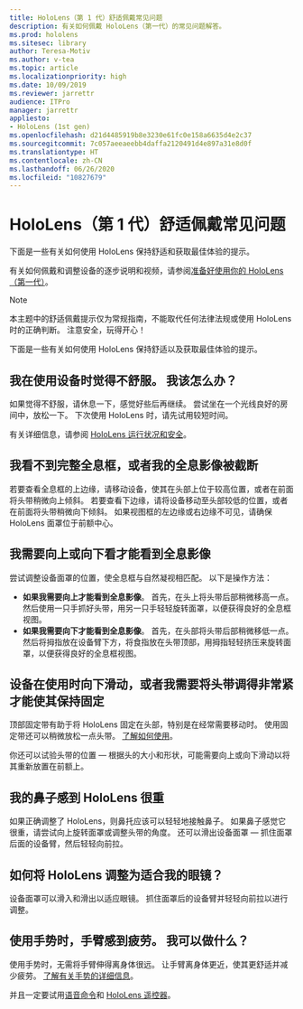 ```yaml
---
title: HoloLens（第 1 代）舒适佩戴常见问题
description: 有关如何佩戴 HoloLens（第一代）的常见问题解答。
ms.prod: hololens
ms.sitesec: library
author: Teresa-Motiv
ms.author: v-tea
ms.topic: article
ms.localizationpriority: high
ms.date: 10/09/2019
ms.reviewer: jarrettr
audience: ITPro
manager: jarrettr
appliesto:
- HoloLens (1st gen)
ms.openlocfilehash: d21d4485919b8e3230e61fc0e158a6635d4e2c37
ms.sourcegitcommit: 7c057aeeaeebb4daffa2120491d4e897a31e8d0f
ms.translationtype: HT
ms.contentlocale: zh-CN
ms.lasthandoff: 06/26/2020
ms.locfileid: "10827679"
---
```

# HoloLens（第 1 代）舒适佩戴常见问题

下面是一些有关如何使用 HoloLens 保持舒适和获取最佳体验的提示。

有关如何佩戴和调整设备的逐步说明和视频，请参阅[准备好使用你的 HoloLens（第一代）](hololens1-setup.md)。

> [!NOTE]
> 本主题中的舒适佩戴提示仅为常规指南，不能取代任何法律法规或使用 HoloLens 时的正确判断。 注意安全，玩得开心！

下面是一些有关如何使用 HoloLens 保持舒适以及获取最佳体验的提示。

## 我在使用设备时觉得不舒服。 我该怎么办？

如果觉得不舒服，请休息一下，感觉好些后再继续。 尝试坐在一个光线良好的房间中，放松一下。 下次使用 HoloLens 时，请先试用较短时间。

有关详细信息，请参阅 [HoloLens 运行状况和安全](https://go.microsoft.com/fwlink/p/?LinkId=746661)。

## 我看不到完整全息框，或者我的全息影像被截断

若要查看全息框的上边缘，请移动设备，使其在头部上位于较高位置，或者在前面将头带稍微向上倾斜。 若要查看下边缘，请将设备移动至头部较低的位置，或者在前面将头带稍微向下倾斜。 如果视图框的左边缘或右边缘不可见，请确保 HoloLens 面罩位于前额中心。

## 我需要向上或向下看才能看到全息影像

尝试调整设备面罩的位置，使全息框与自然凝视相匹配。 以下是操作方法：

- **如果我需要向上才能看到全息影像**。 首先，在头上将头带后部稍微移高一点。 然后使用一只手抓好头带，用另一只手轻轻旋转面罩，以便获得良好的全息框视图。
- **如果我需要向下才能看到全息影像**。 首先，在头部将头带后部稍微移低一点。 然后将拇指放在设备臂下方，将食指放在头带顶部，用拇指轻轻挤压来旋转面罩，以便获得良好的全息框视图。

## 设备在使用时向下滑动，或者我需要将头带调得非常紧才能使其保持固定

顶部固定带有助于将 HoloLens 固定在头部，特别是在经常需要移动时。 使用固定带还可以稍微放松一点头带。 [了解如何使用](hololens1-setup.md#adjust-fit)。

你还可以试验头带的位置 &mdash; 根据头的大小和形状，可能需要向上或向下滑动以将其重新放置在前额上。

## 我的鼻子感到 HoloLens 很重

如果正确调整了 HoloLens，则鼻托应该可以轻轻地接触鼻子。 如果鼻子感觉它很重，请尝试向上旋转面罩或调整头带的角度。 还可以滑出设备面罩 &mdash; 抓住面罩后面的设备臂，然后轻轻向前拉。

## 如何将 HoloLens 调整为适合我的眼镜？

设备面罩可以滑入和滑出以适应眼镜。 抓住面罩后的设备臂并轻轻向前拉以进行调整。

## 使用手势时，手臂感到疲劳。 我可以做什么？

使用手势时，无需将手臂伸得离身体很远。 让手臂离身体更近，使其更舒适并减少疲劳。 [了解有关手势的详细信息](hololens1-basic-usage.md#use-hololens-with-your-hands)。

并且一定要试用[语音命令](hololens-cortana.md)和 [HoloLens 遥控器](hololens1-clicker.md)。
